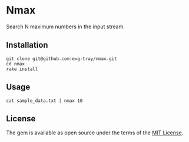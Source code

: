 # Nmax

Search N maximum numbers in the input stream.

## Installation

```
git clone git@github.com:evg-tray/nmax.git
cd nmax
rake install
```

## Usage

```
cat sample_data.txt | nmax 10
```

## License

The gem is available as open source under the terms of the [MIT License](https://opensource.org/licenses/MIT).
